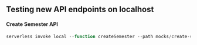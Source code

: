 ## Testing new API endpoints on localhost

#### Create Semester API
```javascript
serverless invoke local --function createSemester --path mocks/create-semester.json
```